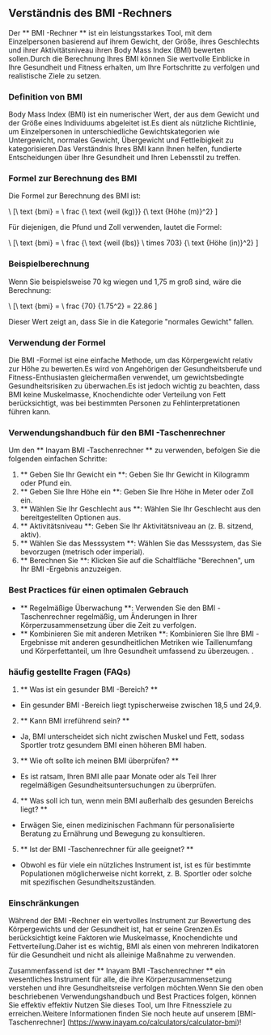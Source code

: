 ## Verständnis des BMI -Rechners

Der ** BMI -Rechner ** ist ein leistungsstarkes Tool, mit dem Einzelpersonen basierend auf ihrem Gewicht, der Größe, ihres Geschlechts und ihrer Aktivitätsniveau ihren Body Mass Index (BMI) bewerten sollen.Durch die Berechnung Ihres BMI können Sie wertvolle Einblicke in Ihre Gesundheit und Fitness erhalten, um Ihre Fortschritte zu verfolgen und realistische Ziele zu setzen.

### Definition von BMI

Body Mass Index (BMI) ist ein numerischer Wert, der aus dem Gewicht und der Größe eines Individuums abgeleitet ist.Es dient als nützliche Richtlinie, um Einzelpersonen in unterschiedliche Gewichtskategorien wie Untergewicht, normales Gewicht, Übergewicht und Fettleibigkeit zu kategorisieren.Das Verständnis Ihres BMI kann Ihnen helfen, fundierte Entscheidungen über Ihre Gesundheit und Ihren Lebensstil zu treffen.

### Formel zur Berechnung des BMI

Die Formel zur Berechnung des BMI ist:

\ [\ text {bmi} = \ frac {\ text {weil (kg)}} {\ text {Höhe (m)}^2} \]

Für diejenigen, die Pfund und Zoll verwenden, lautet die Formel:

\ [\ text {bmi} = \ frac {\ text {weil (lbs)} \ times 703} {\ text {Höhe (in)}^2} \]

### Beispielberechnung

Wenn Sie beispielsweise 70 kg wiegen und 1,75 m groß sind, wäre die Berechnung:

\ [\ text {bmi} = \ frac {70} {1.75^2} = 22.86 \]

Dieser Wert zeigt an, dass Sie in die Kategorie "normales Gewicht" fallen.

### Verwendung der Formel

Die BMI -Formel ist eine einfache Methode, um das Körpergewicht relativ zur Höhe zu bewerten.Es wird von Angehörigen der Gesundheitsberufe und Fitness-Enthusiasten gleichermaßen verwendet, um gewichtsbedingte Gesundheitsrisiken zu überwachen.Es ist jedoch wichtig zu beachten, dass BMI keine Muskelmasse, Knochendichte oder Verteilung von Fett berücksichtigt, was bei bestimmten Personen zu Fehlinterpretationen führen kann.

### Verwendungshandbuch für den BMI -Taschenrechner

Um den ** Inayam BMI -Taschenrechner ** zu verwenden, befolgen Sie die folgenden einfachen Schritte:

1. ** Geben Sie Ihr Gewicht ein **: Geben Sie Ihr Gewicht in Kilogramm oder Pfund ein.
2. ** Geben Sie Ihre Höhe ein **: Geben Sie Ihre Höhe in Meter oder Zoll ein.
3. ** Wählen Sie Ihr Geschlecht aus **: Wählen Sie Ihr Geschlecht aus den bereitgestellten Optionen aus.
4. ** Aktivitätsniveau **: Geben Sie Ihr Aktivitätsniveau an (z. B. sitzend, aktiv).
5. ** Wählen Sie das Messsystem **: Wählen Sie das Messsystem, das Sie bevorzugen (metrisch oder imperial).
6. ** Berechnen Sie **: Klicken Sie auf die Schaltfläche "Berechnen", um Ihr BMI -Ergebnis anzuzeigen.

### Best Practices für einen optimalen Gebrauch

- ** Regelmäßige Überwachung **: Verwenden Sie den BMI -Taschenrechner regelmäßig, um Änderungen in Ihrer Körperzusammensetzung über die Zeit zu verfolgen.
- ** Kombinieren Sie mit anderen Metriken **: Kombinieren Sie Ihre BMI -Ergebnisse mit anderen gesundheitlichen Metriken wie Taillenumfang und Körperfettanteil, um Ihre Gesundheit umfassend zu überzeugen.
.

### häufig gestellte Fragen (FAQs)

1. ** Was ist ein gesunder BMI -Bereich? **
- Ein gesunder BMI -Bereich liegt typischerweise zwischen 18,5 und 24,9.

2. ** Kann BMI irreführend sein? **
- Ja, BMI unterscheidet sich nicht zwischen Muskel und Fett, sodass Sportler trotz gesundem BMI einen höheren BMI haben.

3. ** Wie oft sollte ich meinen BMI überprüfen? **
- Es ist ratsam, Ihren BMI alle paar Monate oder als Teil Ihrer regelmäßigen Gesundheitsuntersuchungen zu überprüfen.

4. ** Was soll ich tun, wenn mein BMI außerhalb des gesunden Bereichs liegt? **
- Erwägen Sie, einen medizinischen Fachmann für personalisierte Beratung zu Ernährung und Bewegung zu konsultieren.

5. ** Ist der BMI -Taschenrechner für alle geeignet? **
- Obwohl es für viele ein nützliches Instrument ist, ist es für bestimmte Populationen möglicherweise nicht korrekt, z. B. Sportler oder solche mit spezifischen Gesundheitszuständen.

### Einschränkungen

Während der BMI -Rechner ein wertvolles Instrument zur Bewertung des Körpergewichts und der Gesundheit ist, hat er seine Grenzen.Es berücksichtigt keine Faktoren wie Muskelmasse, Knochendichte und Fettverteilung.Daher ist es wichtig, BMI als einen von mehreren Indikatoren für die Gesundheit und nicht als alleinige Maßnahme zu verwenden.

Zusammenfassend ist der ** Inayam BMI -Taschenrechner ** ein wesentliches Instrument für alle, die ihre Körperzusammensetzung verstehen und ihre Gesundheitsreise verfolgen möchten.Wenn Sie den oben beschriebenen Verwendungshandbuch und Best Practices folgen, können Sie effektiv effektiv Nutzen Sie dieses Tool, um Ihre Fitnessziele zu erreichen.Weitere Informationen finden Sie noch heute auf unserem [BMI-Taschenrechner] (https://www.inayam.co/calculators/calculator-bmi)!